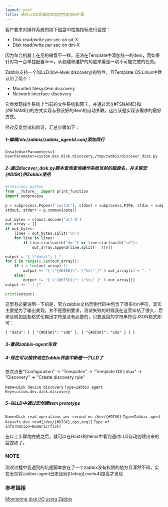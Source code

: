 ```yaml
---
layout: post
title: 通过LLD实现磁盘IO监控性能指标扩展
---
```


客户要求对操作系统的如下磁盘IO性能指标进行监控：

+ Disk read/write per sec on sd-X
+ Disk read/write per sec on dm-X

因为每台机器上在用的磁盘不一样，无法在Template中添加统一的item，而如果针对每一台单独配置item，从创建和维护的角度来看是一项不可能完成的任务。

Zabbix支持一个叫LLD(low-level discovery)的特性，且Template OS Linux中默认带了两个：

+ Mounted filesystem discovery
+ Network interface discovery

它会发现操作系统上当前的文件系统和网卡，并通过宏({#FSNAME}和{#IFNAME})的方式实现与预设好的item的自动关联。这应该是实现该需求的最好方式。

经过反复尝试和验证，汇总步骤如下：

##### 1-编辑/etc/zabbix/zabbix_agentd.conf添加两行

`UnsafeUserParameters=1`
`UserParameter=custom.dev.disk.discovery,/tmp/zabbix/discover_disk.py`

##### 2-通过discover_disk.py脚本查询查询操作系统当前的磁盘名，并关联宏{#DISK}供Zabbix使用

```python
#!/bin/env python
from __future__ import print_function
import subprocess
 
p = subprocess.Popen(['iostat'], stdout = subprocess.PIPE, stdin = subprocess.PIPE)
stdout, stderr = p.communicate()
 
out_bytes = stdout.decode('utf-8')
out_array = []
if out_bytes:
    lines = out_bytes.split('\n')
    for line in lines:
        if line.startswith("dm-") or line.startswith("sd"):
            out_array.append(line.split(' ')[0])
 
output = "{ \"data\": [ "
for i in range(0,len(out_array)):
    if i < len(out_array)-1:
        output += "{ \"{#DISK}\": \"%s\" }" % out_array[i] + ", "
    else:
        output += "{ \"{#DISK}\": \"%s\" }" % out_array[i]
output += " ] }"
 
print(output)
```

这里有必要说明一下的是，官方zabbix文档示例代码中包含了很多\t\n字符，其实主要是为了输出美观，并不是强制要求，测试失败的时候我在这里纠结了很久，后来证明加这些格式化输出字符是没有必要的，只要返回的字符串符合JSON格式即可：

`{ "data": [ { "{#DISK}": "sdb" }, { "{#DISK}": "sda" } ] }`

##### 3-重启zabbix-agent生效

##### 4-现在可以愉快地在Zabbix界面中新建一个LLD了

依次点击"Configuraiton" -> "Tempaltes" -> "Template OS Linux" -> "Discovery" -> "Create discovery rule"

`Name=Disk device discovery`
`Type=Zabbix agent`
`Key=custom.dev.disk.discovery`

##### 5-在LLD中通过宏创建item prototype

`Name=Disk read operations per second on /dev/{#DISK}`
`Type=Zabbix agent`
`Key=vfs.dev.read[/dev/{#DISK},ops,avg1]`
`Type of information=Numeric(flot)`

在以上步骤均完成之后，就可以在Hosts的Items中看到通过LLD自动创建出来的监控项了。

### NOTE

测试过程中我遇到的坑是脚本放在了一个zabbix没有权限的地方且浑然不知，实在无奈将zabbix-agent日志级别(DebugLevel=4)提高才发现

### 参考链接

[Monitoring disk I/O using Zabbix](http://www.denniskanbier.nl/blog/monitoring/monitoring-disk-io-using-zabbix/)
